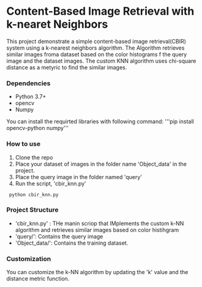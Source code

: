 # Content-Based Image Retrieval with k-nearet Neighbors
This project demonstrate a simple content-based image retrieval(CBIR) system using a k-nearest neighbors algorithm. The Algorithm retrieves similar images froma dataset based on the color histograms f the query image and the dataset images. The custom KNN algorithm uses chi-square distance as a metyric to find the similar images.

### Dependencies
* Python 3.7+
* opencv
* Numpy

You can install the requirted libraries with following command:
'''pip install opencv-python numpy'''

### How to use
1. Clone the repo
2. Place your dataset of images in the folder name 'Object_data' in the project.
3. Place the query image in the folder named 'query'
4. Run the script, 'cbir_knn.py'

```
 python cbir_knn.py
```
  
 ### Project Structure
 * 'cbir_knn.py' : THe manin scriop that IMplements the custom k-NN algorithm and retrieves similar images based on color histihgram
 * 'query/': Contains the query image
 * 'Object_data/': Contains the training dataset.
 
 ###  Customization
 You can customize the k-NN algorithm by updating the 'k' value and the distance metric function.
